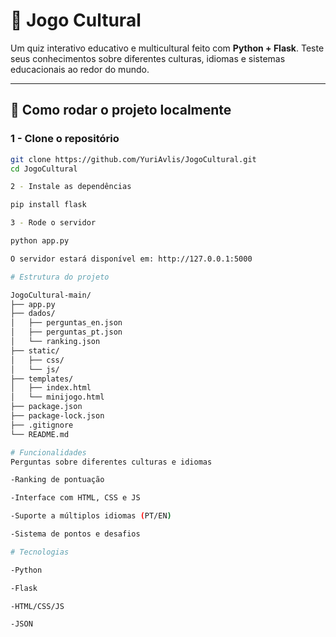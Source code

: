 # 🧠 Jogo Cultural

Um quiz interativo educativo e multicultural feito com **Python + Flask**. Teste seus conhecimentos sobre diferentes culturas, idiomas e sistemas educacionais ao redor do mundo.

--------------

## 🚀 Como rodar o projeto localmente

### 1 - Clone o repositório

```bash
git clone https://github.com/YuriAvlis/JogoCultural.git
cd JogoCultural

2 - Instale as dependências

pip install flask

3 - Rode o servidor

python app.py

O servidor estará disponível em: http://127.0.0.1:5000

# Estrutura do projeto

JogoCultural-main/
├── app.py
├── dados/
│   ├── perguntas_en.json
│   ├── perguntas_pt.json
│   └── ranking.json
├── static/
│   ├── css/
│   └── js/
├── templates/
│   ├── index.html
│   └── minijogo.html
├── package.json
├── package-lock.json
├── .gitignore
└── README.md

# Funcionalidades
Perguntas sobre diferentes culturas e idiomas

-Ranking de pontuação

-Interface com HTML, CSS e JS

-Suporte a múltiplos idiomas (PT/EN)

-Sistema de pontos e desafios

# Tecnologias

-Python

-Flask

-HTML/CSS/JS

-JSON




